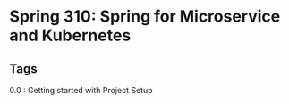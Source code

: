 # Spring 310: Spring for Microservice and Kubernetes

Tags
-----

0.0 : Getting started with Project Setup
 
